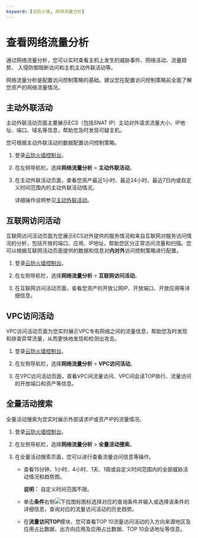 ```yaml
---
keyword: [云防火墙, 网络流量分析]
---
```


# 查看网络流量分析

通过网络流量分析，您可以实时查看主机上发生的威胁事件、网络活动、流量趋势、 入侵防御阻断访问和主机主动外联活动等。

网络流量分析是配置访问控制策略的基础。建议您在配置访问控制策略前全面了解您资产的网络流量情况。

## 主动外联活动

主动外联活动页面主要展示ECS（包括SNAT IP）主动对外请求流量大小、IP地址、端口、域名等信息，帮助您及时发现可疑主机。

您可根据主动外联活动的数据配置访问控制策略。

1.  登录[云防火墙控制台](https://yundun.console.aliyun.com/?p=cfwnext)。

2.  在左侧导航栏，选择**网络流量分析** \> **主动外联活动**。

3.  在主动外联活动页面，查看您资产最近1小时、最近24小时、最近7日内或自定义时间范围内的主动外联活动情况。

    详细操作说明参见[主动外联活动](/cn.zh-CN/网络流量分析/主动外联活动.md)。


## 互联网访问活动

互联网访问活动页面为您展示ECS对外提供的服务情况和来自互联网对服务访问情况的分析，包括开放的端口、应用、IP地址，帮助您区分正常访问流量和扫描。您可以根据互联网活动页面提供的数据和信息对**内对外**访问控制策略进行配置。

1.  登录[云防火墙控制台](https://yundun.console.aliyun.com/?p=cfwnext)。

2.  在左侧导航栏，选择**网络流量分析** \> **互联网访问活动**。

3.  在互联网访问活动页面，查看您资产的开放公网IP、开放端口、开放应用等详细信息。


## VPC访问活动

VPC访问活动页面为您实时展示VPC专有网络之间的流量信息，帮助您及时发现和排查异常流量，从而更快地发现和检测出攻击。

1.  登录[云防火墙控制台](https://yundun.console.aliyun.com/?p=cfwnext)。

2.  在左侧导航栏，选择**网络流量分析** \> **VPC访问活动**。

3.  在VPC访问活动页面，查看VPC间流量访问、VPC间会话TOP排行、流量访问的开放端口和资产等信息。


## 全量活动搜索

全量活动搜索为您实时展示外部请求IP或资产IP的流量情况。

1.  登录[云防火墙控制台](https://yundun.console.aliyun.com/?p=cfwnext)。

2.  在左侧导航栏，选择**网络流量分析** \> **全量活动搜索**。

3.  在全量活动搜索页面，您可以进行查看流量访问信息等操作。

    -   查看15分钟、1小时、4小时、1天、1周或自定义时间范围内的全部威胁活动情况和趋势图。

        **说明：** 自定义时间范围不限。

    -   单击**条件**右侧![下拉图标](https://static-aliyun-doc.oss-accelerate.aliyuncs.com/assets/img/zh-CN/5743567951/p98238.png)图标选择对应的查询条件并输入或选择该条件的详细信息，查询对应的流量访问活动的历史趋势。
    -   在**流量访问TOP**模块，您可查看TOP 10流量访问活动的入方向来源地区及应用占比数据、出方向应用及应用占比数据、TOP 10会话地址等信息。

